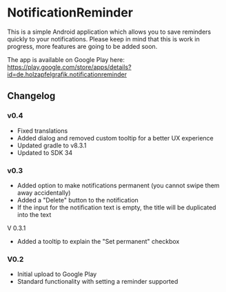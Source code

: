 # NotificationReminder

This is a simple Android application which allows you to save reminders quickly to your notifications. Please keep in mind that this is work in progress, more features are going to be added soon.

The app is available on Google Play here: https://play.google.com/store/apps/details?id=de.holzapfelgrafik.notificationreminder


## Changelog

### v0.4
- Fixed translations
- Added dialog and removed custom tooltip for a better UX experience
- Updated gradle to v8.3.1
- Updated to SDK 34

### v0.3
- Added option to make notifications permanent (you cannot swipe them away accidentally)
- Added a "Delete" button to the notification
- If the input for the notification text is empty, the title will be duplicated into the text

V 0.3.1
- Added a tooltip to explain the "Set permanent" checkbox

### V0.2
- Initial upload to Google Play
- Standard functionality with setting a reminder supported
